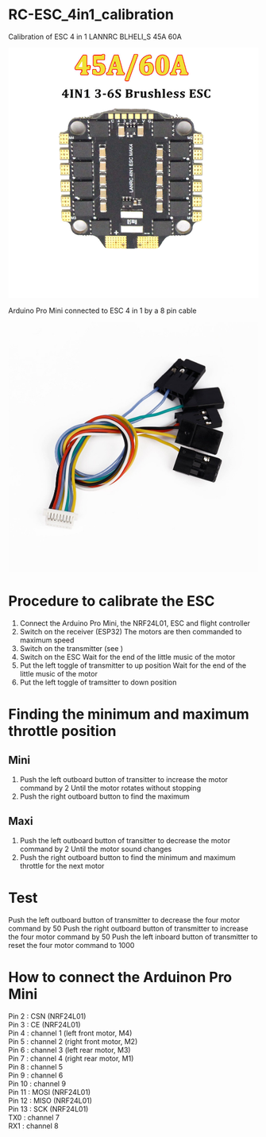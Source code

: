 # RC-ESC_4in1_calibration
Calibration of ESC 4 in 1 LANNRC BLHELI_S 45A 60A

![](images/LANNRC%20BLHELI_S%2045A%2060A%20ESC%204in1.jpg)

Arduino Pro Mini connected to ESC 4 in 1 by a 8 pin cable

![](images/cable.jpg)

# Procedure to calibrate the ESC
1. Connect the Arduino Pro Mini, the NRF24L01, ESC and flight controller
2. Switch on the receiver (ESP32)
The motors are then commanded to maximum speed
3. Switch on the transmitter (see [](https://github.com/pascalheude/RC-transmitter))
4. Switch on the ESC
Wait for the end of the little music of the motor
5. Put the left toggle of transmitter to up position
Wait for the end of the little music of the motor
6. Put the left toggle of tramsitter to down position

# Finding the minimum and maximum throttle position
## Mini
1. Push the left outboard button of transitter to increase the motor command by 2
Until the motor rotates without stopping
2. Push the right outboard button to find the maximum
## Maxi
1. Push the left outboard button of transitter to decrease the motor command by 2
Until the motor sound changes
2. Push the right outboard button to find the minimum and maximum throttle for the next motor

# Test
Push the left outboard button of transmitter to decrease the four motor command by 50
Push the right outboard button of transmitter to increase the four motor command by 50
Push the left inboard button of transmitter to reset  the four motor command to 1000

# How to connect the Arduinon Pro Mini
Pin 2 : CSN (NRF24L01)  
Pin 3 : CE (NRF24L01)  
Pin 4 : channel 1 (left front motor, M4)  
Pin 5 : channel 2 (right front motor, M2)  
Pin 6 : channel 3 (left rear motor, M3)  
Pin 7 : channel 4 (right rear motor, M1)   
Pin 8 : channel 5  
Pin 9 : channel 6  
Pin 10 : channel 9  
Pin 11 : MOSI (NRF24L01)  
Pin 12 : MISO (NRF24L01)  
Pin 13 : SCK (NRF24L01)  
TX0 : channel 7  
RX1 : channel 8  